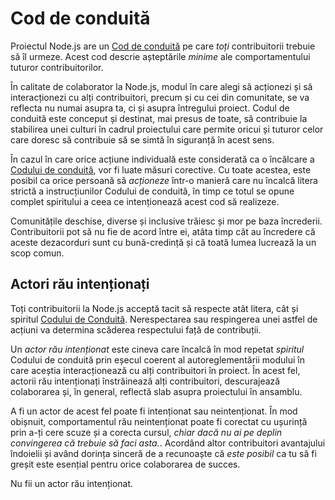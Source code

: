 # Cod de conduită

Proiectul Node.js are un [Cod de conduită](https://github.com/nodejs/admin/blob/master/CODE_OF_CONDUCT.md) pe care *toți* contribuitorii trebuie să îl urmeze. Acest cod descrie așteptările *minime* ale comportamentului tuturor contribuitorilor.

În calitate de colaborator la Node.js, modul în care alegi să acționezi și să interacționezi cu alți contribuitori, precum și cu cei din comunitate, se va reflecta nu numai asupra ta, ci și asupra întregului proiect. Codul de conduită este conceput și destinat, mai presus de toate, să contribuie la stabilirea unei culturi în cadrul proiectului care permite oricui și tuturor celor care doresc să contribuie să se simtă în siguranță în acest sens.

În cazul în care orice acțiune individuală este considerată ca o încălcare a [Codului de conduită](https://github.com/nodejs/admin/blob/master/CODE_OF_CONDUCT.md), vor fi luate măsuri corective. Cu toate acestea, este posibil ca orice persoană să *acționeze* într-o manieră care nu încalcă litera strictă a instrucțiunilor Codului de conduită, în timp ce totul se opune complet spiritului a ceea ce intenționează acest cod să realizeze.

Comunitățile deschise, diverse și inclusive trăiesc și mor pe baza încrederii. Contribuitorii pot să nu fie de acord între ei, atâta timp cât au încredere că aceste dezacorduri sunt cu bună-credință și că toată lumea lucrează la un scop comun.

## Actori rău intenționați

Toți contribuitorii la Node.js acceptă tacit să respecte atât litera, cât și spiritul [Codului de Conduită](https://github.com/nodejs/admin/blob/master/CODE_OF_CONDUCT.md). Nerespectarea sau respingerea unei astfel de acțiuni va determina scăderea respectului față de contribuții.

Un *actor rău intenționat* este cineva care încalcă în mod repetat *spiritul* Codului de conduită prin eșecul coerent al autoreglementării modului în care aceștia interacționează cu alți contribuitori în proiect. În acest fel, actorii rău intenționați înstrăinează alți contribuitori, descurajează colaborarea și, în general, reflectă slab asupra proiectului în ansamblu.

A fi un actor de acest fel poate fi intenționat sau neintenționat. În mod obișnuit, comportamentul rău neintenționat poate fi corectat cu ușurință prin a-ți cere scuze și a corecta cursul, *chiar dacă nu ai pe deplin convingerea că trebuie să faci asta.*. Acordând altor contribuitori avantajului îndoielii și având dorința sinceră de a recunoaște că *este posibil* ca tu să fi greșit este esențial pentru orice colaborarea de succes.

Nu fii un actor rău intenționat.
